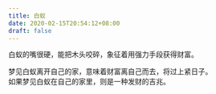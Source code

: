 ```yaml
---
title: 白蚁
date: 2020-02-15T20:54:12+08:00
draft: false
---
```


白蚁的嘴很硬，能把木头咬碎，象征着用强力手段获得财富。<br>


梦见白蚁离开自己的家，意味着财富离自己而去，将过上紧日子。<br>
如果梦见白蚁在自己的家里，则是一种发财的吉兆。<br>

